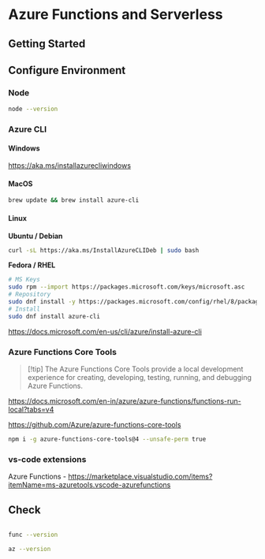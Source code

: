 # Azure Functions and Serverless

## Getting Started

## Configure Environment


### Node

``` bash
node --version
```

### Azure CLI

#### Windows

https://aka.ms/installazurecliwindows

#### MacOS

```zsh
brew update && brew install azure-cli
```

#### Linux

**Ubuntu / Debian**

```bash
curl -sL https://aka.ms/InstallAzureCLIDeb | sudo bash
```

**Fedora / RHEL**

```bash
# MS Keys
sudo rpm --import https://packages.microsoft.com/keys/microsoft.asc
# Repository
sudo dnf install -y https://packages.microsoft.com/config/rhel/8/packages-microsoft-prod.rpm
# Install
sudo dnf install azure-cli
```

https://docs.microsoft.com/en-us/cli/azure/install-azure-cli


### Azure Functions Core Tools

> [!tip] The Azure Functions Core Tools provide a local development experience for creating, developing, testing, running, and debugging Azure Functions.

https://docs.microsoft.com/en-in/azure/azure-functions/functions-run-local?tabs=v4

https://github.com/Azure/azure-functions-core-tools

```bash
npm i -g azure-functions-core-tools@4 --unsafe-perm true
```

### vs-code extensions

Azure Functions - https://marketplace.visualstudio.com/items?itemName=ms-azuretools.vscode-azurefunctions

## Check

```bash

func --version

az --version

```
